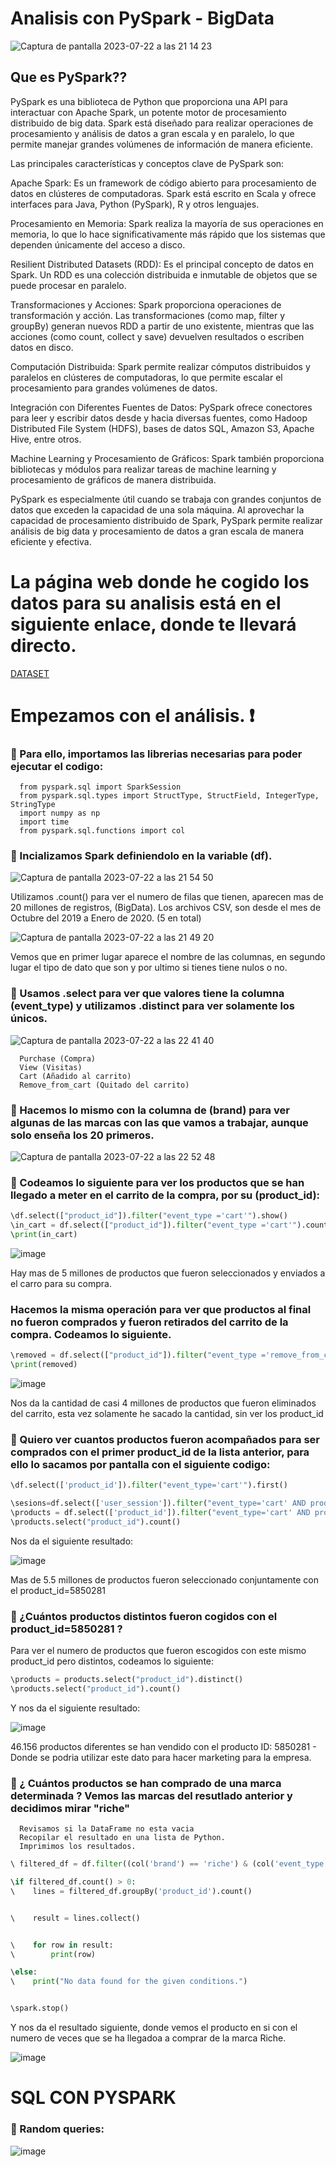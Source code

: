 # Analisis con PySpark - BigData

![Captura de pantalla 2023-07-22 a las 21 14 23](https://github.com/JesusGuardiaRamirez/SYL/assets/125477881/21c1e4f9-9715-4c1b-8201-39aa8017a050)



## Que es PySpark??


PySpark es una biblioteca de Python que proporciona una API para interactuar con Apache Spark, un potente motor de procesamiento distribuido de big data. Spark está diseñado para realizar operaciones de procesamiento y análisis de datos a gran escala y en paralelo, lo que permite manejar grandes volúmenes de información de manera eficiente.

Las principales características y conceptos clave de PySpark son:

Apache Spark: Es un framework de código abierto para procesamiento de datos en clústeres de computadoras. Spark está escrito en Scala y ofrece interfaces para Java, Python (PySpark), R y otros lenguajes.

Procesamiento en Memoria: Spark realiza la mayoría de sus operaciones en memoria, lo que lo hace significativamente más rápido que los sistemas que dependen únicamente del acceso a disco.

Resilient Distributed Datasets (RDD): Es el principal concepto de datos en Spark. Un RDD es una colección distribuida e inmutable de objetos que se puede procesar en paralelo.

Transformaciones y Acciones: Spark proporciona operaciones de transformación y acción. Las transformaciones (como map, filter y groupBy) generan nuevos RDD a partir de uno existente, mientras que las acciones (como count, collect y save) devuelven resultados o escriben datos en disco.

Computación Distribuida: Spark permite realizar cómputos distribuidos y paralelos en clústeres de computadoras, lo que permite escalar el procesamiento para grandes volúmenes de datos.

Integración con Diferentes Fuentes de Datos: PySpark ofrece conectores para leer y escribir datos desde y hacia diversas fuentes, como Hadoop Distributed File System (HDFS), bases de datos SQL, Amazon S3, Apache Hive, entre otros.

Machine Learning y Procesamiento de Gráficos: Spark también proporciona bibliotecas y módulos para realizar tareas de machine learning y procesamiento de gráficos de manera distribuida.

PySpark es especialmente útil cuando se trabaja con grandes conjuntos de datos que exceden la capacidad de una sola máquina. Al aprovechar la capacidad de procesamiento distribuido de Spark, PySpark permite realizar análisis de big data y procesamiento de datos a gran escala de manera eficiente y efectiva.





# La página web donde he cogido los datos para su analisis está en el siguiente enlace, donde te llevará directo.



[DATASET](https://www.kaggle.com/datasets/mkechinov/ecommerce-events-history-in-cosmetics-shop)



# Empezamos con el análisis. :heavy_exclamation_mark:

### :pushpin: Para ello, importamos las librerias necesarias para poder ejecutar el codigo:

      from pyspark.sql import SparkSession
      from pyspark.sql.types import StructType, StructField, IntegerType, StringType
      import numpy as np
      import time
      from pyspark.sql.functions import col


### :pushpin: Incializamos Spark definiendolo en la variable (df).

![Captura de pantalla 2023-07-22 a las 21 54 50](https://github.com/JesusGuardiaRamirez/SYL/assets/125477881/301f2d24-2c0c-4843-ac0b-f57e9fe2bf50)

Utilizamos .count() para ver el numero de filas que tienen, aparecen mas de 20 millones de registros, (BigData). Los archivos CSV, son desde el mes de Octubre del 2019 a Enero de 2020. (5 en total)

![Captura de pantalla 2023-07-22 a las 21 49 20](https://github.com/JesusGuardiaRamirez/SYL/assets/125477881/70088877-62db-4684-b8f5-48da390e597d)



Vemos que en primer lugar aparece el nombre de las columnas, en segundo lugar el tipo de dato que son y por ultimo si tienes tiene nulos o no. 



### :pushpin: Usamos .select para ver que valores tiene la columna (event_type) y utilizamos .distinct para ver solamente los únicos. 


![Captura de pantalla 2023-07-22 a las 22 41 40](https://github.com/JesusGuardiaRamirez/SYL/assets/125477881/c191216d-31fc-481e-983b-25965eb3ebcb)


      Purchase (Compra)
      View (Visitas)
      Cart (Añadido al carrito)     
      Remove_from_cart (Quitado del carrito)



### :pushpin: Hacemos lo mismo con la columna de (brand) para ver algunas de las marcas con las que vamos a trabajar, aunque solo enseña los 20 primeros.


![Captura de pantalla 2023-07-22 a las 22 52 48](https://github.com/JesusGuardiaRamirez/SYL/assets/125477881/173a30f7-1323-42ae-ba3e-004565382da6)


### :pushpin: Codeamos lo siguiente para ver los productos que se han llegado a meter en el carrito de la compra, por su (product_id):

      
```python
\df.select(["product_id"]).filter("event_type ='cart'").show()
\in_cart = df.select(["product_id"]).filter("event_type ='cart'").count()
\print(in_cart)
```


![image](https://github.com/JesusGuardiaRamirez/SYL/assets/125477881/0b8f2609-7dc3-464d-bf66-21e62c2d0767)



Hay mas de 5 millones de productos que fueron seleccionados y enviados a el carro para su compra.

### Hacemos la misma operación para ver que productos al final no fueron comprados y fueron retirados del carrito de la compra. Codeamos lo siguiente.


```python
\removed = df.select(["product_id"]).filter("event_type ='remove_from_cart'").count()
\print(removed)
```

![image](https://github.com/JesusGuardiaRamirez/SYL/assets/125477881/47f97403-de58-49f5-9dfd-224857341a05)

Nos da la cantidad de casi 4 millones de productos que fueron eliminados del carrito, esta vez solamente he sacado la cantidad, sin ver los product_id


### :pushpin:  Quiero ver cuantos productos fueron acompañados para ser comprados con el primer product_id de la lista anterior, para ello lo sacamos por pantalla con el siguiente codigo:

```python
\df.select(['product_id']).filter("event_type='cart'").first()
```


```python
\sesions=df.select(['user_session']).filter("event_type='cart' AND product_id=5850281").distinct()
\products = df.select(['product_id']).filter("event_type='cart' AND product_id<>5850281").filter(df["user_session"].isin(sesions["user_session"]))
\products.select("product_id").count()
```


Nos da el siguiente resultado:

![image](https://github.com/JesusGuardiaRamirez/SYL/assets/125477881/e62634aa-c483-47da-a351-54d7352d9340)


Mas de 5.5 millones de productos fueron seleccionado conjuntamente con el product_id=5850281


### :pushpin: ¿Cuántos productos distintos fueron cogidos con el product_id=5850281 ?

Para ver el numero de productos que fueron escogidos con este mismo product_id pero distintos, codeamos lo siguiente:

```python
\products = products.select("product_id").distinct()
\products.select("product_id").count()
```

Y nos da el siguiente resultado:

![image](https://github.com/JesusGuardiaRamirez/SYL/assets/125477881/30c5822f-691c-4411-9bd1-a5a6c0d05254)


46.156 productos diferentes se han vendido con el producto ID: 5850281 - Donde se podria utilizar este dato para hacer marketing para la empresa.


### :pushpin: ¿ Cuántos productos se han comprado de una marca determinada ? Vemos las marcas del resutlado anterior y decidimos mirar "riche"

      Revisamos si la DataFrame no esta vacia
      Recopilar el resultado en una lista de Python.
      Imprimimos los resultados.


```python
\ filtered_df = df.filter((col('brand') == 'riche') & (col('event_type') == 'cart'))

\if filtered_df.count() > 0:
\    lines = filtered_df.groupBy('product_id').count()


\    result = lines.collect()


\    for row in result:
\        print(row)

\else:
\    print("No data found for the given conditions.")


\spark.stop()
```



Y nos da el resultado siguiente, donde vemos el producto en si con el numero de veces que se ha llegadoa a comprar de la marca Riche.

![image](https://github.com/JesusGuardiaRamirez/SYL/assets/125477881/2d10815f-bcbb-4e67-997d-4608f607666e)




# SQL CON PYSPARK

### :pushpin: Random queries:


![image](https://github.com/JesusGuardiaRamirez/SYL/assets/125477881/b550a7ab-2f6c-4200-999d-64ea7f9b577e)













